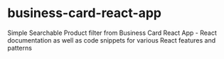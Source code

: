 # business-card-react-app
Simple Searchable Product filter from Business Card React App - React documentation as well as code snippets for various React features and patterns
